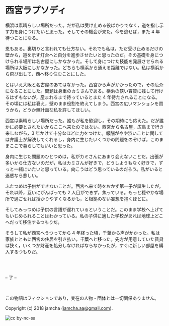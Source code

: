 

# 西宮ラプソディ

横浜は素晴らしい場所だった。だが私は受け止める役ばかりでなく，道を指し示す力を身につけたいと思った。そしてその機会が来た。今を逃せば，また 4 年待つことになる。  

恩もある。裏切りと言われても仕方ない。それでも私は，ただ受け止めるだけの壁から，道を示す灯台へと自分を進歩させたいと思ったのだ。その基礎を身につけられる場所は名古屋にしかなかった。そして身につけた技能を発展させられる場所は大阪にしかなかった。どちらも横浜から通える距離ではない。私は横浜から飛び出して，西へ移り住むことにした。  

とはいえ大阪と名古屋のあてはなかった。西宮から声がかかったので，その厄介になることにした。問題は身重のカミさんである。横浜の狭い賃貸に残して行けるはずもないが，産まれるまで待っているとまた 4 年待たされることになる。その頃には私は衰え，壁のまま役割を終えてしまう。西宮の広いマンションを買うから，どうか無計画な私を許してほしい。  

西宮は素晴らしい場所だった。誰もが私を歓迎し，その期待にも応えた。だが誰かに必要とされたいからここへ来たのではない。西宮から名古屋，広島まで行き来しながら，3 年かけて十分なほどに力をつけた。報酬がやや渋いことに関しては弁護士が解決してくれるし，身内に生じたいくつかの問題をのぞけば，このままここで暮らしてもいいと思った。  

身内に生じた問題のひとつめは，私がカミさんにあまり会えないことだ。出張が多いから仕方ないのだが，私はカミさんが好きで，どうしようもなく好きで，ずっと一緒にいたいと思っている。向こうはどう思っているのだろう。私がいると迷惑なら悲しい。  

ふたつめは子供ができないことだ。西宮へ来て時をおかず第一子が誕生したが，それ以降，互いにがんばっても 2 人目ができず，焦っている。もっと穏やかな場所で過ごせれば授かりやすくなるかも，と根拠のない妄想を抱くほどに。  

そしてみっつめは子供の言語が遅れているということだ。このまま学校へ上げてもいじめられることはわかっている。私の子供に適した学校があれば地球上どこへだって移住するつもりだ。  

そうして私が西宮へうつってから 4 年経った頃，千葉から声がかかった。私は家族とともに西宮の住居を引き払い，千葉へと移った。先方が用意していた賃貸は狭く，いくつか財産を処分しなければならなかったが，すぐに新しい部屋を購入するつもりだ。  

<br>  
<br>  

&#x2013; 了 &#x2013;  

<br>  

この物語はフィクションであり，実在の人物・団体とは一切関係ありません。  

Copyright (c) 2018 jamcha (jamcha.aa@gmail.com).  

![cc by-nc-sa](https://i.creativecommons.org/l/by-nc-sa/4.0/88x31.png)  

